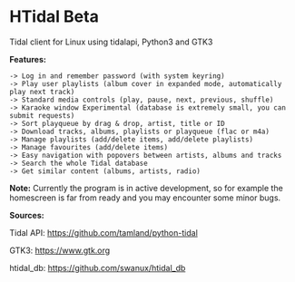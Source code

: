 # HTidal Beta
Tidal client for Linux using tidalapi, Python3 and GTK3

**Features:**

    -> Log in and remember password (with system keyring)
    -> Play user playlists (album cover in expanded mode, automatically play next track)
    -> Standard media controls (play, pause, next, previous, shuffle)
    -> Karaoke window Experimental (database is extremely small, you can submit requests)
    -> Sort playqueue by drag & drop, artist, title or ID
    -> Download tracks, albums, playlists or playqueue (flac or m4a)
    -> Manage playlists (add/delete items, add/delete playlists)
    -> Manage favourites (add/delete items)
    -> Easy navigation with popovers between artists, albums and tracks
    -> Search the whole Tidal database
    -> Get similar content (albums, artists, radio)

**Note:** Currently the program is in active development, so for example the homescreen is far from ready and you may encounter some minor bugs.

**Sources:**

Tidal API: https://github.com/tamland/python-tidal

GTK3: https://www.gtk.org

htidal_db: https://github.com/swanux/htidal_db

